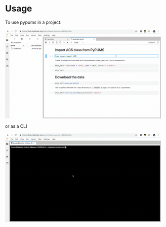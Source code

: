 Usage
=====

To use pypums in a project:

![on a jupyter notebook](../static/usage.gif)

or as a CLI

![as a CLI](../static/cli.gif)